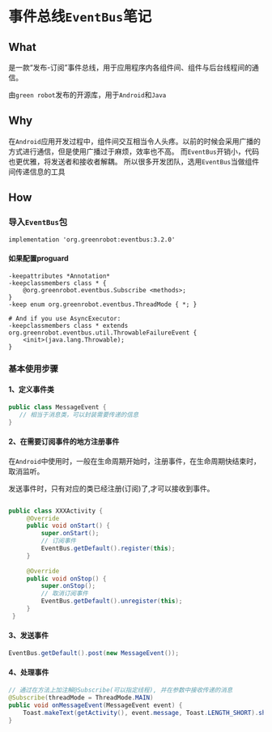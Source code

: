 # 事件总线`EventBus`笔记

## What

是一款“发布-订阅”事件总线，用于应用程序内各组件间、组件与后台线程间的通信。

由`green robot`发布的开源库，用于`Android`和`Java`

## Why
在`Android`应用开发过程中，组件间交互相当令人头疼。以前的时候会采用广播的方式进行通信，但是使用广播过于麻烦，效率也不高。
而`EventBus`开销小，代码也更优雅，将发送者和接收者解耦。
所以很多开发团队，选用`EventBus`当做组件间传递信息的工具

## How

### 导入`EventBus`包

```
implementation 'org.greenrobot:eventbus:3.2.0'
```

#### 如果配置proguard
```
-keepattributes *Annotation*
-keepclassmembers class * {
    @org.greenrobot.eventbus.Subscribe <methods>;
}
-keep enum org.greenrobot.eventbus.ThreadMode { *; }
 
# And if you use AsyncExecutor:
-keepclassmembers class * extends org.greenrobot.eventbus.util.ThrowableFailureEvent {
    <init>(java.lang.Throwable);
}
```

### 基本使用步骤
#### 1、定义事件类
```java
public class MessageEvent {
   // 相当于消息类，可以封装需要传递的信息 
}
```

#### 2、在需要订阅事件的地方注册事件
在`Android`中使用时，一般在生命周期开始时，注册事件，在生命周期快结束时，取消监听。

发送事件时，只有对应的类已经注册(订阅)了,才可以接收到事件。

```java

public class XXXActivity {
     @Override
     public void onStart() {
         super.onStart();
         // 订阅事件
         EventBus.getDefault().register(this);
     }
    
     @Override
     public void onStop() {
         super.onStop();
         // 取消订阅事件
         EventBus.getDefault().unregister(this);
     }
 }
```

#### 3、发送事件
```java
EventBus.getDefault().post(new MessageEvent());
```

#### 4、处理事件
```java
// 通过在方法上加注解@Subscribe(可以指定线程), 并在参数中接收传递的消息
@Subscribe(threadMode = ThreadMode.MAIN)
public void onMessageEvent(MessageEvent event) {
    Toast.makeText(getActivity(), event.message, Toast.LENGTH_SHORT).show();
}
```



